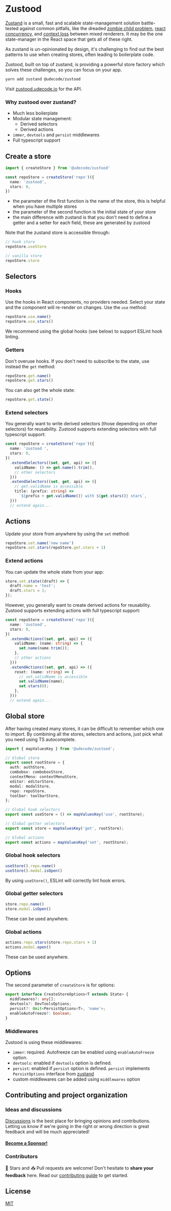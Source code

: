 # Zustood

[Zustand](https://github.com/pmndrs/zustand) is a small, fast and
scalable state-management solution battle-tested against common
pitfalls, like the dreaded
[zombie child problem](https://react-redux.js.org/api/hooks#stale-props-and-zombie-children),
[react concurrency](https://github.com/bvaughn/rfcs/blob/useMutableSource/text/0000-use-mutable-source.md),
and [context loss](https://github.com/facebook/react/issues/13332)
between mixed renderers. It may be the one state-manager in the React
space that gets all of these right.

As zustand is un-opinionated by design, it's challenging to find out the
best patterns to use when creating stores, often leading to boilerplate
code.

Zustood, built on top of zustand, is providing a powerful store factory
which solves these challenges, so you can focus on your app.

```bash
yarn add zustand @udecode/zustood
```

Visit [zustood.udecode.io](https://zustood.udecode.io) for the
API.

### Why zustood over zustand?

- Much less boilerplate
- Modular state management:
  - Derived selectors
  - Derived actions
- `immer`, `devtools` and `persist` middlewares
- Full typescript support

## Create a store

```ts
import { createStore } from '@udecode/zustood'

const repoStore = createStore('repo')({
  name: 'zustood',
  stars: 0,
})
```

- the parameter of the first function is the name of the store, this is
  helpful when you have multiple stores
- the parameter of the second function is the initial state of your
  store
- the main difference with zustand is that you don't need to define a
  getter and a setter for each field, these are generated by zustood

Note that the zustand store is accessible through:

```ts
// hook store
repoStore.useStore

// vanilla store
repoStore.store
```

## Selectors

### Hooks

Use the hooks in React components, no providers needed. Select your
state and the component will re-render on changes. Use the `use` method:

```ts
repoStore.use.name()
repoStore.use.stars()
```

We recommend using the global hooks (see below) to support ESLint hook
linting.

### Getters

Don't overuse hooks. If you don't need to subscribe to the state, use
instead the `get` method:

```ts
repoStore.get.name()
repoStore.get.stars()
```

You can also get the whole state:

```ts
repoStore.get.state()
```

### Extend selectors

You generally want to write derived selectors (those depending on other
selectors) for reusability. Zustood supports extending selectors with
full typescript support:

```ts
const repoStore = createStore('repo')({
  name: 'zustood ',
  stars: 0,
})
  .extendSelectors((set, get, api) => ({
    validName: () => get.name().trim(),
    // other selectors
  }))
  .extendSelectors((set, get, api) => ({
    // get.validName is accessible
    title: (prefix: string) =>
      `${prefix + get.validName()} with ${get.stars()} stars`,
  }))
  // extend again...
```

## Actions

Update your store from anywhere by using the `set` method:

```ts
repoStore.set.name('new name')
repoStore.set.stars(repoStore.get.stars + 1)
```

### Extend actions

You can update the whole state from your app:

```ts
store.set.state((draft) => {
  draft.name = 'test';
  draft.stars = 1;
});
```

However, you generally want to create derived actions for reusability.
Zustood supports extending actions with full typescript support:

```ts
const repoStore = createStore('repo')({
  name: 'zustood',
  stars: 0,
})
  .extendActions((set, get, api) => ({
    validName: (name: string) => {
      set.name(name.trim());
    },
    // other actions
  }))
  .extendActions((set, get, api) => ({
    reset: (name: string) => {
      // set.validName is accessible
      set.validName(name);
      set.stars(0);
    },
  }))
  // extend again...
```

## Global store

After having created many stores, it can be difficult to remember which
one to import. By combining all the stores, selectors and actions, just
pick what you need using TS autocomplete.

```ts
import { mapValuesKey } from '@udecode/zustood';

// Global store
export const rootStore = {
  auth: authStore,
  combobox: comboboxStore,
  contextMenu: contextMenuStore,
  editor: editorStore,
  modal: modalStore,
  repo: repoStore,
  toolbar: toolbarStore,
};

// Global hook selectors
export const useStore = () => mapValuesKey('use', rootStore);

// Global getter selectors
export const store = mapValuesKey('get', rootStore);

// Global actions
export const actions = mapValuesKey('set', rootStore);
```

### Global hook selectors

```ts
useStore().repo.name()
useStore().modal.isOpen()
```

By using `useStore()`, ESLint will correctly lint hook errors.

### Global getter selectors

```ts
store.repo.name()
store.modal.isOpen()
```

These can be used anywhere.

### Global actions

```ts
actions.repo.stars(store.repo.stars + 1)
actions.modal.open()
```

These can be used anywhere.

## Options

The second parameter of `createStore` is for options:

```ts
export interface CreateStoreOptions<T extends State> {
  middlewares?: any[];
  devtools?: DevToolsOptions;
  persist?: Omit<PersistOptions<T>, 'name'>;
  enableAutoFreeze?: boolean;
}
```

### Middlewares

Zustood is using these middlewares:
- `immer`: required. Autofreeze can be enabled using `enableAutoFreeze`
  option.
- `devtools`: enabled if `devtools` option is defined.
- `persist`: enabled if `persist` option is defined. `persist`
  implements `PersistOptions` interface from [zustand](https://github.com/pmndrs/zustand#persist-middleware)
- custom middlewares can be added using `middlewares` option

## Contributing and project organization

### Ideas and discussions

[Discussions](https://github.com/udecode/zustood/discussions) is the best
place for bringing opinions and contributions. Letting us know if we're
going in the right or wrong direction is great feedback and will be much
appreciated!

#### [Become a Sponsor!](https://github.com/sponsors/zbeyens)

### Contributors

🌟 Stars and 📥 Pull requests are welcome! Don't hesitate to **share
your feedback** here. Read our
[contributing guide](https://github.com/udecode/zustood/blob/main/CONTRIBUTING.md)
to get started.

## License

[MIT](https://github.com/udecode/zustood/blob/main/LICENSE)
